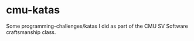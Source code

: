 # cmu-katas

Some programming-challenges/katas I did as part of the CMU SV Software craftsmanship class.